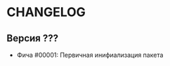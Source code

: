 CHANGELOG
=====================


Версия ???
--------------------
 - Фича #00001: Первичная инифиализация пакета
